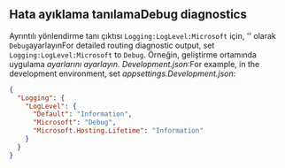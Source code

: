 ## <a name="debug-diagnostics"></a><span data-ttu-id="ad2b8-101">Hata ayıklama tanılama</span><span class="sxs-lookup"><span data-stu-id="ad2b8-101">Debug diagnostics</span></span>

<span data-ttu-id="ad2b8-102">Ayrıntılı yönlendirme tanı çıktısı `Logging:LogLevel:Microsoft` için, '' olarak `Debug`ayarlayın</span><span class="sxs-lookup"><span data-stu-id="ad2b8-102">For detailed routing diagnostic output, set `Logging:LogLevel:Microsoft` to `Debug`.</span></span> <span data-ttu-id="ad2b8-103">Örneğin, geliştirme ortamında uygulama *ayarlarını ayarlayın. Development.json*:</span><span class="sxs-lookup"><span data-stu-id="ad2b8-103">For example, in the development environment, set *appsettings.Development.json*:</span></span>

```JSON
{
  "Logging": {
    "LogLevel": {
      "Default": "Information",
      "Microsoft": "Debug",
      "Microsoft.Hosting.Lifetime": "Information"
    }
  }
}